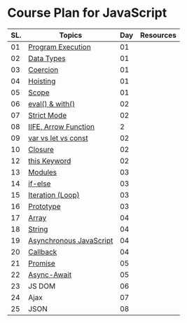 # Course Plan for JavaScript

SL.|Topics| Day| Resources|
---|-----|----|---------|
 01|[Program Execution](https://github.com/Jahid-Iqbal/Short-Summary-of-You-Don-t-Know-JavaScript-by-Kyle-Simpson/blob/main/Topic-1_Program%20Execution.md)|01|
 02|[Data Types](https://github.com/Jahid-Iqbal/Short-Summary-of-You-Don-t-Know-JavaScript-by-Kyle-Simpson/blob/main/Topic-3_Types%20in%20JavaScript.md)|01|
 03|[Coercion](https://github.com/Jahid-Iqbal/Short-Summary-of-You-Don-t-Know-JavaScript-by-Kyle-Simpson/blob/main/Topic-4_Coercion.md)|01|
 04|[Hoisting](https://github.com/Jahid-Iqbal/Short-Summary-of-You-Don-t-Know-JavaScript-by-Kyle-Simpson/blob/main/Topic-5_Hoisting.md)|01|
 05|[Scope](https://github.com/Jahid-Iqbal/Short-Summary-of-You-Don-t-Know-JavaScript-by-Kyle-Simpson/blob/main/Topic-6_Scope.md)|01|
 06|[eval() & with()](https://github.com/Jahid-Iqbal/Short-Summary-of-You-Don-t-Know-JavaScript-by-Kyle-Simpson/blob/main/Topic-7_eval()%20%26%20with().md)|02|
 07|[Strict Mode](https://github.com/Jahid-Iqbal/Short-Summary-of-You-Don-t-Know-JavaScript-by-Kyle-Simpson/blob/main/Topic-8_Strict%20Mode.md)|02
 08|[IIFE, Arrow Function](https://github.com/Jahid-Iqbal/Short-Summary-of-You-Don-t-Know-JavaScript-by-Kyle-Simpson/blob/main/Topic-9_IIFE%20(Immediately%20Invoked%20Function%20Expression).md)|2|
 09|[var vs let vs const](https://github.com/Jahid-Iqbal/Short-Summary-of-You-Don-t-Know-JavaScript-by-Kyle-Simpson/blob/main/Topic-10_var%20vs%20let%20vs%20const.md) |02
 10|[Closure](https://github.com/Jahid-Iqbal/Short-Summary-of-You-Don-t-Know-JavaScript-by-Kyle-Simpson/blob/main/Topic-11_Closure.md)|02
 12|[this Keyword](https://github.com/Jahid-Iqbal/Short-Summary-of-You-Don-t-Know-JavaScript-by-Kyle-Simpson/blob/main/Topic-12_this%20keyword.md)|02
 13|[Modules](https://github.com/Jahid-Iqbal/Short-Summary-of-You-Don-t-Know-JavaScript-by-Kyle-Simpson/blob/main/Topic-13_Modules.md)|03
 14|[if-else](https://github.com/Jahid-Iqbal/Short-Summary-of-You-Don-t-Know-JavaScript-by-Kyle-Simpson/blob/main/Topic-19_if-else.md)|03
 15|[Iteration (Loop)](https://github.com/Jahid-Iqbal/Short-Summary-of-You-Don-t-Know-JavaScript-by-Kyle-Simpson/blob/main/Topic-15_Iteration%20(loop).md)|03
 16|[Prototype](https://github.com/Jahid-Iqbal/Short-Summary-of-You-Don-t-Know-JavaScript-by-Kyle-Simpson/blob/main/Topic-16_Prototype.md)|03
 17|[Array](https://github.com/Jahid-Iqbal/Short-Summary-of-You-Don-t-Know-JavaScript-by-Kyle-Simpson/blob/main/Topic-17_Array.md)|04
 18|[String](https://github.com/Jahid-Iqbal/Short-Summary-of-You-Don-t-Know-JavaScript-by-Kyle-Simpson/blob/main/Topic-18_String.md)|04
 19|[Asynchronous JavaScript](https://github.com/Jahid-Iqbal/Short-Summary-of-You-Don-t-Know-JavaScript-by-Kyle-Simpson/blob/main/Topic-21_Asynchronous%20JavaScript.md)|04
 20|[Callback](https://github.com/Jahid-Iqbal/Short-Summary-of-You-Don-t-Know-JavaScript-by-Kyle-Simpson/blob/main/Topic-22_Callback.md)|04
 21| [Promise](https://github.com/Jahid-Iqbal/Short-Summary-of-You-Don-t-Know-JavaScript-by-Kyle-Simpson/blob/main/Topic-23_Promise.md)|05
 22| [Async-Await](https://github.com/Jahid-Iqbal/Short-Summary-of-You-Don-t-Know-JavaScript-by-Kyle-Simpson/blob/main/Topic-25_Async%20Await.md)|05
 23|JS DOM|06
 24|Ajax|07
 25|JSON|08

